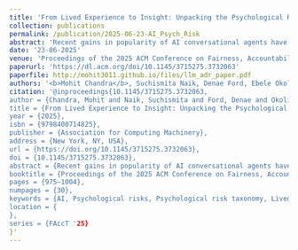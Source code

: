 ```yaml
---
title: 'From Lived Experience to Insight: Unpacking the Psychological Risks of Using AI Conversational Agents'
collection: publications
permalink: /publication/2025-06-23-AI_Psych_Risk
abstract: 'Recent gains in popularity of AI conversational agents have led to their increased use for improving productivity and supporting well-being. While previous research has aimed to understand the risks associated with interactions with AI conversational agents, these studies often fall short in capturing the lived experiences of individuals. Additionally, psychological risks have often been presented as a sub-category within broader AI-related risks in past taxonomy works, leading to under-representation of the impact of psychological risks of AI use. To address these challenges, our work presents a novel risk taxonomy focusing on psychological risks of using AI gathered through the lived experiences of individuals. We employed a mixed-method approach, involving a comprehensive survey with 283 people with lived mental health experience and workshops involving experts with lived experience to develop a psychological risk taxonomy. Our taxonomy features 19 AI behaviors, 21 negative psychological impacts, and 15 contexts related to individuals. Additionally, we propose a novel multi-path vignette-based framework for understanding the complex interplay between AI behaviors, psychological impacts, and individual user contexts. Finally, based on the feedback obtained from the workshop sessions, we present design recommendations for developing safer and more robust AI agents. Our work offers an in-depth understanding of the psychological risks associated with AI conversational agents and provides actionable recommendations for policymakers, researchers, and developers.'
date: '23-06-2025'
venue: 'Proceedings of the 2025 ACM Conference on Fairness, Accountability, and Transparency (FAccT 2025)'
paperurl: 'https://dl.acm.org/doi/10.1145/3715275.3732063'
paperfile: http://mohit3011.github.io/files/llm_adr_paper.pdf
authors: '<b>Mohit Chandra</b>, Suchismita Naik, Denae Ford, Ebele Okoli, Munmun De Choudhury, Mahsa Ershadi, Gonzalo Ramos, Javier Hernandez, Ananya Bhattacharjee, Shahed Warreth, Jina Suh'
citation: '@inproceedings{10.1145/3715275.3732063,
author = {Chandra, Mohit and Naik, Suchismita and Ford, Denae and Okoli, Ebele and De Choudhury, Munmun and Ershadi, Mahsa and Ramos, Gonzalo and Hernandez, Javier and Bhattacharjee, Ananya and Warreth, Shahed and Suh, Jina},
title = {From Lived Experience to Insight: Unpacking the Psychological Risks of Using AI Conversational Agents},
year = {2025},
isbn = {9798400714825},
publisher = {Association for Computing Machinery},
address = {New York, NY, USA},
url = {https://doi.org/10.1145/3715275.3732063},
doi = {10.1145/3715275.3732063},
abstract = {Recent gains in popularity of AI conversational agents have led to their increased use for improving productivity and supporting well-being. While previous research has aimed to understand the risks associated with interactions with AI conversational agents, these studies often fall short in capturing the lived experiences of individuals. Additionally, psychological risks have often been presented as a sub-category within broader AI-related risks in past taxonomy works, leading to under-representation of the impact of psychological risks of AI use. To address these challenges, our work presents a novel risk taxonomy focusing on psychological risks of using AI gathered through the lived experiences of individuals. We employed a mixed-method approach, involving a comprehensive survey with 283 people with lived mental health experience and workshops involving experts with lived experience to develop a psychological risk taxonomy. Our taxonomy features 19 AI behaviors, 21 negative psychological impacts, and 15 contexts related to individuals. Additionally, we propose a novel multi-path vignette-based framework for understanding the complex interplay between AI behaviors, psychological impacts, and individual user contexts. Finally, based on the feedback obtained from the workshop sessions, we present design recommendations for developing safer and more robust AI agents. Our work offers an in-depth understanding of the psychological risks associated with AI conversational agents and provides actionable recommendations for policymakers, researchers, and developers.Content Warning: This paper includes discussions of sensitive topics, including but not limited to self-harm, body shaming, and discrimination.},
booktitle = {Proceedings of the 2025 ACM Conference on Fairness, Accountability, and Transparency},
pages = {975–1004},
numpages = {30},
keywords = {AI, Psychological risks, Psychological risk taxonomy, Lived experience},
location = {
},
series = {FAccT '25}
}'
---
```

